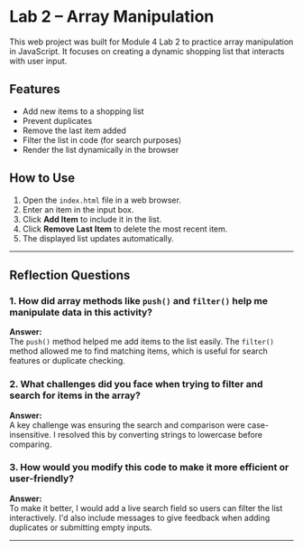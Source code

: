 # Lab 2 – Array Manipulation

This web project was built for Module 4 Lab 2 to practice array manipulation in JavaScript. 
It focuses on creating a dynamic shopping list that interacts with user input.

## Features
- Add new items to a shopping list
- Prevent duplicates
- Remove the last item added
- Filter the list in code (for search purposes)
- Render the list dynamically in the browser

## How to Use
1. Open the `index.html` file in a web browser.
2. Enter an item in the input box.
3. Click **Add Item** to include it in the list.
4. Click **Remove Last Item** to delete the most recent item.
5. The displayed list updates automatically.

---

## Reflection Questions

### 1. How did array methods like `push()` and `filter()` help me manipulate data in this activity?

**Answer:**  
The `push()` method helped me add items to the list easily. The `filter()` method allowed me to find matching items, which is useful for search features or duplicate checking.

### 2. What challenges did you face when trying to filter and search for items in the array?

**Answer:**  
A key challenge was ensuring the search and comparison were case-insensitive. I resolved this by converting strings to lowercase before comparing.

### 3. How would you modify this code to make it more efficient or user-friendly?

**Answer:**  
To make it better, I would add a live search field so users can filter the list interactively. I'd also include messages to give feedback when adding duplicates or submitting empty inputs.

---

